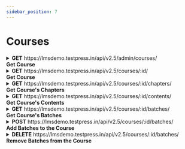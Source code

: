 ```yaml
---
sidebar_position: 7
---
```


# Courses

<details>
<summary><b> GET</b> https://lmsdemo.testpress.in/api/v2.5/admin/courses/ <br/> <b>Get Course </b></summary>

This endpoint allows you to get the list of courses.

### Parameters

#### Query

<table>
  <tr>
    <td>q</td>
    <td>string</td>
    <td>The API will do its best to find a course matching the provided search term</td>
  </tr>
</table>

#### Header 

<table>
  <tr>
    <td>authorization</td>
    <td>string</td>
    <td>Authentication token to track down who is accessing the API. E.g. JWT Token</td>
  </tr>
</table>

#### Responses

<details >
<summary> 
<b>200</b>    Courses Successfully retrieved 
  </summary>
<pre>

{
  "count": 5,
  "next": null,
  "previous": null,
  "per_page": 20,
  "results": [
    {
      "id": 278,
      "title": "Master of Business Administration",
      "slug": "master-of-business-administration",
      "description": "",
      "image": "https://static.testpress.in/institute/lmsdemo/custom_icons/0351510ee9254487a6d393f966d0f2f3.jpg",
      "is_public": true,
      "created": "2020-12-09T09:39:53.863767Z",
      "modified": "2020-12-14T12:58:36.148936Z",
      "enable_progressive_lock": false,
      "order": 8,
      "url": "https://lmsdemo.testpress.in/api/v2.5/admin/courses/278/",
      "batches_url": "https://lmsdemo.testpress.in/api/v2.5/admin/courses/278/batches/",
      "chapters_url": "https://lmsdemo.testpress.in/api/v2.5/admin/courses/278/chapters/",
      "contents_url": "https://lmsdemo.testpress.in/api/v2.5/admin/courses/278/contents/"
    },
    {
      "id": 279,
      "title": "Language training",
      "slug": "language-training",
      "description": "",
      "image": "https://static.testpress.in/institute/lmsdemo/custom_icons/e293fdefcfdc46a8892ca12a0bdbb7cc.jpg",
      "is_public": true,
      "created": "2020-12-09T09:56:31.350026Z",
      "modified": "2020-12-12T10:17:05.427842Z",
      "enable_progressive_lock": false,
      "order": 9,
      "url": "https://lmsdemo.testpress.in/api/v2.5/admin/courses/279/",
      "batches_url": "https://lmsdemo.testpress.in/api/v2.5/admin/courses/279/batches/",
      "chapters_url": "https://lmsdemo.testpress.in/api/v2.5/admin/courses/279/chapters/",
      "contents_url": "https://lmsdemo.testpress.in/api/v2.5/admin/courses/279/contents/"
    },
    {
      "id": 280,
      "title": "Entrance Coaching",
      "slug": "entrance-coaching",
      "description": "",
      "image": "https://static.testpress.in/institute/lmsdemo/custom_icons/421d84a1778a4c55a6b6ceaac1e540e7.jfif",
      "is_public": true,
      "created": "2020-12-09T09:59:48.392077Z",
      "modified": "2020-12-12T10:17:05.427842Z",
      "enable_progressive_lock": false,
      "order": 10,
      "url": "https://lmsdemo.testpress.in/api/v2.5/admin/courses/280/",
      "batches_url": "https://lmsdemo.testpress.in/api/v2.5/admin/courses/280/batches/",
      "chapters_url": "https://lmsdemo.testpress.in/api/v2.5/admin/courses/280/chapters/",
      "contents_url": "https://lmsdemo.testpress.in/api/v2.5/admin/courses/280/contents/"
    },
    {
      "id": 281,
      "title": "Skill Development Training",
      "slug": "skill-development-training",
      "description": "",
      "image": "https://static.testpress.in/institute/lmsdemo/custom_icons/a3687fd5094042ddb8ab043eecf1d2d2.jpg",
      "is_public": true,
      "created": "2020-12-09T10:00:58.923825Z",
      "modified": "2020-12-12T10:17:05.427842Z",
      "enable_progressive_lock": false,
      "order": 11,
      "url": "https://lmsdemo.testpress.in/api/v2.5/admin/courses/281/",
      "batches_url": "https://lmsdemo.testpress.in/api/v2.5/admin/courses/281/batches/",
      "chapters_url": "https://lmsdemo.testpress.in/api/v2.5/admin/courses/281/chapters/",
      "contents_url": "https://lmsdemo.testpress.in/api/v2.5/admin/courses/281/contents/"
    },
    {
      "id": 283,
      "title": "TD",
      "slug": "td",
      "description": "",
      "image": "https://static.testpress.in/institute/lmsdemo/custom_icons/26759ff073e34454945f5ea867e7afee.png",
      "is_public": false,
      "created": "2020-12-11T10:37:20.205025Z",
      "modified": "2020-12-13T17:15:37.681858Z",
      "enable_progressive_lock": false,
      "order": 7,
      "url": "https://lmsdemo.testpress.in/api/v2.5/admin/courses/283/",
      "batches_url": "https://lmsdemo.testpress.in/api/v2.5/admin/courses/283/batches/",
      "chapters_url": "https://lmsdemo.testpress.in/api/v2.5/admin/courses/283/chapters/",
      "contents_url": "https://lmsdemo.testpress.in/api/v2.5/admin/courses/283/contents/"
    }
  ]
}
</pre>
</details>

</details>

<details>

<summary> <b>GET</b> https://lmsdemo.testpress.in/api/v2.5/courses/:id/ <br />
<b>Get Course</b></summary>

This endpoint allows you to get a course

### Parameters

#### Path

<table>
  <tr>
    <td>Id</td>
    <td>string</td>
    <td>ID of the course to be retrieved</td>
  </tr>
</table>

#### Header 

<table>
  <tr>
    <td>Authorization</td>
    <td>string</td>
    <td>Authentication token to track down who is accessing the API. E.g. JWT Token</td>
  </tr>
</table>

<details >
<summary> 
<b>200</b>
  </summary>
<pre>

{
  "id": 278,
  "title": "Master of Business Administration",
  "slug": "master-of-business-administration",
  "description": "",
  "image": "https://static.testpress.in/institute/lmsdemo/custom_icons/0351510ee9254487a6d393f966d0f2f3.jpg",
  "is_public": true,
  "created": "2020-12-09T09:39:53.863767Z",
  "modified": "2020-12-14T12:58:36.148936Z",
  "enable_progressive_lock": false,
  "order": 8,
  "url": "https://lmsdemo.testpress.in/api/v2.5/admin/courses/278/",
  "batches_url": "https://lmsdemo.testpress.in/api/v2.5/admin/courses/278/batches/",
  "chapters_url": "https://lmsdemo.testpress.in/api/v2.5/admin/courses/278/chapters/",
  "contents_url": "https://lmsdemo.testpress.in/api/v2.5/admin/courses/278/contents/"
}
</pre>
</details>

<details >
<summary> 
<b>404</b>
  </summary>
<pre>

{
  "detail": "Not found"
}
</pre>
</details>

</details>

<details>
<summary><b> GET</b> https://lmsdemo.testpress.in/api/v2.5/courses/:id/chapters/ <br/> <b>Get Course's Chapters </b></summary>

This endpoint allows you to get the list of course's chapters.

### Parameters

#### Query

<table>
  <tr>
    <td>id</td>
    <td>string</td>
    <td>ID of the course whose chapters are to be retrieved</td>
  </tr>
</table>

#### Header 

<table>
  <tr>
    <td>Authorization</td>
    <td>string</td>
    <td>Authentication token to track down who is accessing the API. E.g. JWT Token</td>
  </tr>
</table>

#### Responses

<details >
<summary> 
<b>200</b>   
  </summary>
<pre>

{
  "count": 10,
  "next": null,
  "previous": null,
  "per_page": 200,
  "results": [
    {
      "id": 509,
      "order": 0,
      "name": "Finance ",
      "description": "",
      "image": "https://static.testpress.in/courses/general/1442849556_calculator.png",
      "slug": "finance-2",
      "created": "2020-12-09T11:06:35.563106Z",
      "modified": "2020-12-09T11:18:41.743806Z",
      "course_url": "https://lmsdemo.testpress.in/api/v2.5/admin/courses/278/",
      "parent_url": null,
      "required_trophy_count": 0
    },
    {
      "id": 511,
      "order": 0,
      "name": "Lesson 1",
      "description": "",
      "image": "https://static.testpress.in/courses/Numbers/1488844765_one_number_count_chart.png",
      "slug": "lesson-1-2",
      "created": "2020-12-09T11:07:12.440144Z",
      "modified": "2020-12-09T11:07:12.462447Z",
      "course_url": "https://lmsdemo.testpress.in/api/v2.5/admin/courses/278/",
      "parent_url": "https://lmsdemo.testpress.in/api/v2.5/admin/courses/509/",
      "required_trophy_count": 0
    },
    {
      "id": 533,
      "order": 0,
      "name": "Lesson 1",
      "description": "",
      "image": "https://static.testpress.in/courses/Numbers/1488844765_one_number_count_chart.png",
      "slug": "lesson-1-10",
      "created": "2020-12-09T11:40:09.295158Z",
      "modified": "2020-12-09T11:40:09.310906Z",
      "course_url": "https://lmsdemo.testpress.in/api/v2.5/admin/courses/278/",
      "parent_url": "https://lmsdemo.testpress.in/api/v2.5/admin/courses/532/",
      "required_trophy_count": 0
    },
    {
      "id": 530,
      "order": 1,
      "name": "Lesson 2",
      "description": "",
      "image": "https://static.testpress.in/courses/Numbers/1488844789_two_number_count_chart.png",
      "slug": "lesson-1-8",
      "created": "2020-12-09T11:39:24.151887Z",
      "modified": "2020-12-09T11:39:41.719987Z",
      "course_url": "https://lmsdemo.testpress.in/api/v2.5/admin/courses/278/",
      "parent_url": "https://lmsdemo.testpress.in/api/v2.5/admin/courses/509/",
      "required_trophy_count": 0
    },
    {
      "id": 532,
      "order": 1,
      "name": "Human Resource",
      "description": "",
      "image": "https://static.testpress.in/courses/general/1442850107_Management_Team.png",
      "slug": "finance-6",
      "created": "2020-12-09T11:40:09.275242Z",
      "modified": "2020-12-09T11:40:28.970609Z",
      "course_url": "https://lmsdemo.testpress.in/api/v2.5/admin/courses/278/",
      "parent_url": null,
      "required_trophy_count": 0
    },
    {
      "id": 534,
      "order": 1,
      "name": "Lesson 2",
      "description": "",
      "image": "https://static.testpress.in/courses/Numbers/1488844789_two_number_count_chart.png",
      "slug": "lesson-2-5",
      "created": "2020-12-09T11:40:09.586707Z",
      "modified": "2020-12-09T11:40:09.597308Z",
      "course_url": "https://lmsdemo.testpress.in/api/v2.5/admin/courses/278/",
      "parent_url": "https://lmsdemo.testpress.in/api/v2.5/admin/courses/532/",
      "required_trophy_count": 0
    },
    {
      "id": 531,
      "order": 2,
      "name": "Lesson 3",
      "description": "",
      "image": "https://static.testpress.in/courses/Numbers/1488844816_three_number_count_chart.png",
      "slug": "lesson-1-9",
      "created": "2020-12-09T11:39:29.044231Z",
      "modified": "2020-12-09T11:39:52.351762Z",
      "course_url": "https://lmsdemo.testpress.in/api/v2.5/admin/courses/278/",
      "parent_url": "https://lmsdemo.testpress.in/api/v2.5/admin/courses/509/",
      "required_trophy_count": 0
    },
    {
      "id": 535,
      "order": 2,
      "name": "Lesson 3",
      "description": "",
      "image": "https://static.testpress.in/courses/Numbers/1488844816_three_number_count_chart.png",
      "slug": "lesson-3-3",
      "created": "2020-12-09T11:40:09.860032Z",
      "modified": "2020-12-09T11:40:09.868160Z",
      "course_url": "https://lmsdemo.testpress.in/api/v2.5/admin/courses/278/",
      "parent_url": "https://lmsdemo.testpress.in/api/v2.5/admin/courses/532/",
      "required_trophy_count": 0
    },
    {
      "id": 514,
      "order": 3,
      "name": "Live Class",
      "description": "",
      "image": "https://static.testpress.in/institute/lmsdemo/custom_icons/b71b9758467e482dbb0ce5014a80427c.svg",
      "slug": "live-class-3",
      "created": "2020-12-09T11:18:41.717462Z",
      "modified": "2020-12-10T10:15:06.949473Z",
      "course_url": "https://lmsdemo.testpress.in/api/v2.5/admin/courses/278/",
      "parent_url": "https://lmsdemo.testpress.in/api/v2.5/admin/courses/509/",
      "required_trophy_count": 0
    },
    {
      "id": 585,
      "order": 3,
      "name": "Live Class",
      "description": "",
      "image": "https://static.testpress.in/institute/lmsdemo/custom_icons/b71b9758467e482dbb0ce5014a80427c.svg",
      "slug": "live-class-16",
      "created": "2020-12-10T10:15:41.016452Z",
      "modified": "2020-12-10T10:15:41.041095Z",
      "course_url": "https://lmsdemo.testpress.in/api/v2.5/admin/courses/278/",
      "parent_url": "https://lmsdemo.testpress.in/api/v2.5/admin/courses/532/",
      "required_trophy_count": 0
    }
  ]
}
</pre>
</details>

</details>

<details>
<summary><b> GET</b> https://lmsdemo.testpress.in/api/v2.5/courses/:id/contents/<br/> <b>Get Course's Contents </b></summary>

This endpoint allows you to get the list of course's contents.

### Parameters

#### Query

<table>
  <tr>
    <td>id</td>
    <td>string</td>
    <td>ID of the course whose contents are to be retrieved</td>
  </tr>
</table>

#### Header 

<table>
  <tr>
    <td>Authorization</td>
    <td>string</td>
    <td>Authentication token to track down who is accessing the API. E.g. JWT Token</td>
  </tr>
</table>

#### Responses

<details >
<summary> 
<b>200</b>   
  </summary>
<pre>

{
  "count": 33,
  "next": null,
  "previous": null,
  "per_page": 200,
  "results": [
    {
      "id": 1138,
      "url": "https://lmsdemo.testpress.in/api/v2.5/admin/chapter_contents/1138/",
      "title": "Basics",
      "content_type": "Video",
      "order": 0,
      "description": "",
      "created": "2020-12-09T11:39:24.180287Z",
      "modified": "2020-12-09T11:39:24.187979Z",
      "start": "2020-12-09T11:08:20Z",
      "end": null,
      "course_url": "https://lmsdemo.testpress.in/api/v2.5/admin/courses/278/",
      "cover_image": "https://static.testpress.in/institute/lmsdemo/chapter_contents/9bf1b833dbe94d319e28b98e0dba82cf.png",
      "cover_image_medium": "https://static.testpress.in/institute/lmsdemo/chapter_contents/1085/f8f26fdfd33e438f935659bd3232a0cf.png",
      "cover_image_small": "https://static.testpress.in/institute/lmsdemo/chapter_contents/1085/54f6f153f69b47288398b271652ffa09.png"
    },
    {
      "id": 1153,
      "url": "https://lmsdemo.testpress.in/api/v2.5/admin/chapter_contents/1153/",
      "title": "Basics",
      "content_type": "Video",
      "order": 0,
      "description": "",
      "created": "2020-12-09T11:40:09.606829Z",
      "modified": "2020-12-09T11:40:09.616484Z",
      "start": "2020-12-09T11:08:20Z",
      "end": null,
      "course_url": "https://lmsdemo.testpress.in/api/v2.5/admin/courses/278/",
      "cover_image": "https://static.testpress.in/institute/lmsdemo/chapter_contents/9bf1b833dbe94d319e28b98e0dba82cf.png",
      "cover_image_medium": "https://static.testpress.in/institute/lmsdemo/chapter_contents/1085/f8f26fdfd33e438f935659bd3232a0cf.png",
      "cover_image_small": "https://static.testpress.in/institute/lmsdemo/chapter_contents/1085/54f6f153f69b47288398b271652ffa09.png"
    },
    {
      "id": 1344,
      "url": "https://lmsdemo.testpress.in/api/v2.5/admin/chapter_contents/1344/",
      "title": "Finance- Live sessions",
      "content_type": "VideoConference",
      "order": 0,
      "description": "",
      "created": "2020-12-10T10:15:41.049637Z",
      "modified": "2020-12-10T10:15:41.055610Z",
      "start": "2020-12-10T10:14:41.067153Z",
      "end": null,
      "course_url": "https://lmsdemo.testpress.in/api/v2.5/admin/courses/278/",
      "cover_image": "https://static.testpress.in/institute/lmsdemo/chapter_contents/1087/0e26d71129a1422dba09ab769f32f388.png",
      "cover_image_medium": "https://static.testpress.in/institute/lmsdemo/chapter_contents/1087/f9cd051fb3f7475d8c0a911f8f0ef08d.png",
      "cover_image_small": "https://static.testpress.in/institute/lmsdemo/chapter_contents/1087/9c228486a7584b3da17fc5f46c4a83b5.png"
    },
    {
      "id": 1158,
      "url": "https://lmsdemo.testpress.in/api/v2.5/admin/chapter_contents/1158/",
      "title": "Basics",
      "content_type": "Video",
      "order": 0,
      "description": "",
      "created": "2020-12-09T11:40:09.878026Z",
      "modified": "2020-12-09T11:40:09.887933Z",
      "start": "2020-12-09T11:08:20Z",
      "end": null,
      "course_url": "https://lmsdemo.testpress.in/api/v2.5/admin/courses/278/",
      "cover_image": "https://static.testpress.in/institute/lmsdemo/chapter_contents/9bf1b833dbe94d319e28b98e0dba82cf.png",
      "cover_image_medium": "https://static.testpress.in/institute/lmsdemo/chapter_contents/1085/f8f26fdfd33e438f935659bd3232a0cf.png",
      "cover_image_small": "https://static.testpress.in/institute/lmsdemo/chapter_contents/1085/54f6f153f69b47288398b271652ffa09.png"
    },
    {
      "id": 1085,
      "url": "https://lmsdemo.testpress.in/api/v2.5/admin/chapter_contents/1085/",
      "title": "Basics",
      "content_type": "Video",
      "order": 0,
      "description": "",
      "created": "2020-12-09T11:15:20.410548Z",
      "modified": "2020-12-09T11:23:51.941926Z",
      "start": "2020-12-09T11:08:20Z",
      "end": null,
      "course_url": "https://lmsdemo.testpress.in/api/v2.5/admin/courses/278/",
      "cover_image": "https://static.testpress.in/institute/lmsdemo/chapter_contents/1085/224da1a7811e453caee9716cce72932f.jpg",
      "cover_image_medium": "https://static.testpress.in/institute/lmsdemo/chapter_contents/1085/12e86e36818949d8a05703f03f91d99e.jpeg",
      "cover_image_small": "https://static.testpress.in/institute/lmsdemo/chapter_contents/1085/238a8a0420ed4527b75cb28bdfcaa08a.jpeg"
    },
    {
      "id": 1143,
      "url": "https://lmsdemo.testpress.in/api/v2.5/admin/chapter_contents/1143/",
      "title": "Basics",
      "content_type": "Video",
      "order": 0,
      "description": "",
      "created": "2020-12-09T11:39:29.074739Z",
      "modified": "2020-12-09T11:39:29.084157Z",
      "start": "2020-12-09T11:08:20Z",
      "end": null,
      "course_url": "https://lmsdemo.testpress.in/api/v2.5/admin/courses/278/",
      "cover_image": "https://static.testpress.in/institute/lmsdemo/chapter_contents/9bf1b833dbe94d319e28b98e0dba82cf.png",
      "cover_image_medium": "https://static.testpress.in/institute/lmsdemo/chapter_contents/1085/f8f26fdfd33e438f935659bd3232a0cf.png",
      "cover_image_small": "https://static.testpress.in/institute/lmsdemo/chapter_contents/1085/54f6f153f69b47288398b271652ffa09.png"
    },
    {
      "id": 1148,
      "url": "https://lmsdemo.testpress.in/api/v2.5/admin/chapter_contents/1148/",
      "title": "Basics",
      "content_type": "Video",
      "order": 0,
      "description": "",
      "created": "2020-12-09T11:40:09.323244Z",
      "modified": "2020-12-09T11:40:09.332753Z",
      "start": "2020-12-09T11:08:20Z",
      "end": null,
      "course_url": "https://lmsdemo.testpress.in/api/v2.5/admin/courses/278/",
      "cover_image": "https://static.testpress.in/institute/lmsdemo/chapter_contents/9bf1b833dbe94d319e28b98e0dba82cf.png",
      "cover_image_medium": "https://static.testpress.in/institute/lmsdemo/chapter_contents/1085/f8f26fdfd33e438f935659bd3232a0cf.png",
      "cover_image_small": "https://static.testpress.in/institute/lmsdemo/chapter_contents/1085/54f6f153f69b47288398b271652ffa09.png"
    },
    {
      "id": 1087,
      "url": "https://lmsdemo.testpress.in/api/v2.5/admin/chapter_contents/1087/",
      "title": "Finance- Live sessions",
      "content_type": "VideoConference",
      "order": 0,
      "description": "",
      "created": "2020-12-09T11:19:17.975217Z",
      "modified": "2020-12-10T12:12:09.370310Z",
      "start": "2020-12-10T12:12:08.323185Z",
      "end": null,
      "course_url": "https://lmsdemo.testpress.in/api/v2.5/admin/courses/278/",
      "cover_image": "https://static.testpress.in/institute/lmsdemo/chapter_contents/1087/0e26d71129a1422dba09ab769f32f388.png",
      "cover_image_medium": "https://static.testpress.in/institute/lmsdemo/chapter_contents/1087/ff2ae0544ab6471fa07c36c5e541bfd2.png",
      "cover_image_small": "https://static.testpress.in/institute/lmsdemo/chapter_contents/1087/447bae0613fd4fb6801a8c4dba9ba9d5.png"
    },
    {
      "id": 1159,
      "url": "https://lmsdemo.testpress.in/api/v2.5/admin/chapter_contents/1159/",
      "title": "1. Introduction, Financial Terms and Concepts",
      "content_type": "Video",
      "order": 1,
      "description": "MIT 18.S096 Topics in Mathematics with Applications in Finance, Fall 2013\nView the complete course: http://ocw.mit.edu/18-S096F13\nInstructor: Peter Kempthorne, Choongbum Lee, Vasily Strela, Jake Xia\n\nIn the first lecture of this course, the instructors introduce key terms and concepts related to financial products, markets, and quantitative analysis.\n\nLicense: Creative Commons BY-NC-SA\nMore information at http://ocw.mit.edu/terms\nMore courses at http://ocw.mit.edu",
      "created": "2020-12-09T11:40:09.899790Z",
      "modified": "2020-12-09T11:40:09.907219Z",
      "start": "2020-12-09T11:17:41Z",
      "end": null,
      "course_url": "https://lmsdemo.testpress.in/api/v2.5/admin/courses/278/",
      "cover_image": "https://static.testpress.in/institute/lmsdemo/chapter_contents/9a35980f6246454c8084d9c9a5346e93.png",
      "cover_image_medium": "https://static.testpress.in/institute/lmsdemo/chapter_contents/e66e34e6be744256b9db27480fbbf0c8.png",
      "cover_image_small": "https://static.testpress.in/institute/lmsdemo/chapter_contents/826e08b4528a45e58c43e4d660cceb45.png"
    },
    {
      "id": 1144,
      "url": "https://lmsdemo.testpress.in/api/v2.5/admin/chapter_contents/1144/",
      "title": "1. Introduction, Financial Terms and Concepts",
      "content_type": "Video",
      "order": 1,
      "description": "MIT 18.S096 Topics in Mathematics with Applications in Finance, Fall 2013\nView the complete course: http://ocw.mit.edu/18-S096F13\nInstructor: Peter Kempthorne, Choongbum Lee, Vasily Strela, Jake Xia\n\nIn the first lecture of this course, the instructors introduce key terms and concepts related to financial products, markets, and quantitative analysis.\n\nLicense: Creative Commons BY-NC-SA\nMore information at http://ocw.mit.edu/terms\nMore courses at http://ocw.mit.edu",
      "created": "2020-12-09T11:39:29.098851Z",
      "modified": "2020-12-09T11:39:29.106562Z",
      "start": "2020-12-09T11:17:41Z",
      "end": null,
      "course_url": "https://lmsdemo.testpress.in/api/v2.5/admin/courses/278/",
      "cover_image": "https://static.testpress.in/institute/lmsdemo/chapter_contents/9a35980f6246454c8084d9c9a5346e93.png",
      "cover_image_medium": "https://static.testpress.in/institute/lmsdemo/chapter_contents/e66e34e6be744256b9db27480fbbf0c8.png",
      "cover_image_small": "https://static.testpress.in/institute/lmsdemo/chapter_contents/826e08b4528a45e58c43e4d660cceb45.png"
    },
    {
      "id": 1139,
      "url": "https://lmsdemo.testpress.in/api/v2.5/admin/chapter_contents/1139/",
      "title": "1. Introduction, Financial Terms and Concepts",
      "content_type": "Video",
      "order": 1,
      "description": "MIT 18.S096 Topics in Mathematics with Applications in Finance, Fall 2013\nView the complete course: http://ocw.mit.edu/18-S096F13\nInstructor: Peter Kempthorne, Choongbum Lee, Vasily Strela, Jake Xia\n\nIn the first lecture of this course, the instructors introduce key terms and concepts related to financial products, markets, and quantitative analysis.\n\nLicense: Creative Commons BY-NC-SA\nMore information at http://ocw.mit.edu/terms\nMore courses at http://ocw.mit.edu",
      "created": "2020-12-09T11:39:24.198765Z",
      "modified": "2020-12-09T11:39:24.205060Z",
      "start": "2020-12-09T11:17:41Z",
      "end": null,
      "course_url": "https://lmsdemo.testpress.in/api/v2.5/admin/courses/278/",
      "cover_image": "https://static.testpress.in/institute/lmsdemo/chapter_contents/9a35980f6246454c8084d9c9a5346e93.png",
      "cover_image_medium": "https://static.testpress.in/institute/lmsdemo/chapter_contents/e66e34e6be744256b9db27480fbbf0c8.png",
      "cover_image_small": "https://static.testpress.in/institute/lmsdemo/chapter_contents/826e08b4528a45e58c43e4d660cceb45.png"
    },
    {
      "id": 1345,
      "url": "https://lmsdemo.testpress.in/api/v2.5/admin/chapter_contents/1345/",
      "title": "Live Class",
      "content_type": "VideoConference",
      "order": 1,
      "description": "",
      "created": "2020-12-10T10:18:00.345813Z",
      "modified": "2020-12-10T10:18:02.710258Z",
      "start": "2020-12-10T10:18:00.346168Z",
      "end": null,
      "course_url": "https://lmsdemo.testpress.in/api/v2.5/admin/courses/278/",
      "cover_image": "https://static.testpress.in/institute/lmsdemo/chapter_contents/aca6a4f028e24d17813331ccde9c9ab9.png",
      "cover_image_medium": "https://static.testpress.in/institute/lmsdemo/chapter_contents/a2279f0a7e7a41b2a166a6ab481a81a3.png",
      "cover_image_small": "https://static.testpress.in/institute/lmsdemo/chapter_contents/40571e0787a74d2cb20cc1add5bd7573.png"
    },
    {
      "id": 1086,
      "url": "https://lmsdemo.testpress.in/api/v2.5/admin/chapter_contents/1086/",
      "title": "1. Introduction, Financial Terms and Concepts",
      "content_type": "Video",
      "order": 1,
      "description": "MIT 18.S096 Topics in Mathematics with Applications in Finance, Fall 2013\r\nView the complete course: http://ocw.mit.edu/18-S096F13\r\nInstructor: Peter Kempthorne, Choongbum Lee, Vasily Strela, Jake Xia\r\n\r\nIn the first lecture of this course, the instructors introduce key terms and concepts related to financial products, markets, and quantitative analysis.\r\n\r\nLicense: Creative Commons BY-NC-SA\r\nMore information at http://ocw.mit.edu/terms\r\nMore courses at http://ocw.mit.edu",
      "created": "2020-12-09T11:18:08.881802Z",
      "modified": "2020-12-09T11:23:51.896026Z",
      "start": "2020-12-09T11:17:41Z",
      "end": null,
      "course_url": "https://lmsdemo.testpress.in/api/v2.5/admin/courses/278/",
      "cover_image": null,
      "cover_image_medium": null,
      "cover_image_small": null
    },
    {
      "id": 1154,
      "url": "https://lmsdemo.testpress.in/api/v2.5/admin/chapter_contents/1154/",
      "title": "1. Introduction, Financial Terms and Concepts",
      "content_type": "Video",
      "order": 1,
      "description": "MIT 18.S096 Topics in Mathematics with Applications in Finance, Fall 2013\nView the complete course: http://ocw.mit.edu/18-S096F13\nInstructor: Peter Kempthorne, Choongbum Lee, Vasily Strela, Jake Xia\n\nIn the first lecture of this course, the instructors introduce key terms and concepts related to financial products, markets, and quantitative analysis.\n\nLicense: Creative Commons BY-NC-SA\nMore information at http://ocw.mit.edu/terms\nMore courses at http://ocw.mit.edu",
      "created": "2020-12-09T11:40:09.628177Z",
      "modified": "2020-12-09T11:40:09.635726Z",
      "start": "2020-12-09T11:17:41Z",
      "end": null,
      "course_url": "https://lmsdemo.testpress.in/api/v2.5/admin/courses/278/",
      "cover_image": "https://static.testpress.in/institute/lmsdemo/chapter_contents/9a35980f6246454c8084d9c9a5346e93.png",
      "cover_image_medium": "https://static.testpress.in/institute/lmsdemo/chapter_contents/e66e34e6be744256b9db27480fbbf0c8.png",
      "cover_image_small": "https://static.testpress.in/institute/lmsdemo/chapter_contents/826e08b4528a45e58c43e4d660cceb45.png"
    },
    {
      "id": 1149,
      "url": "https://lmsdemo.testpress.in/api/v2.5/admin/chapter_contents/1149/",
      "title": "1. Introduction, Financial Terms and Concepts",
      "content_type": "Video",
      "order": 1,
      "description": "MIT 18.S096 Topics in Mathematics with Applications in Finance, Fall 2013\nView the complete course: http://ocw.mit.edu/18-S096F13\nInstructor: Peter Kempthorne, Choongbum Lee, Vasily Strela, Jake Xia\n\nIn the first lecture of this course, the instructors introduce key terms and concepts related to financial products, markets, and quantitative analysis.\n\nLicense: Creative Commons BY-NC-SA\nMore information at http://ocw.mit.edu/terms\nMore courses at http://ocw.mit.edu",
      "created": "2020-12-09T11:40:09.344451Z",
      "modified": "2020-12-09T11:40:09.352161Z",
      "start": "2020-12-09T11:17:41Z",
      "end": null,
      "course_url": "https://lmsdemo.testpress.in/api/v2.5/admin/courses/278/",
      "cover_image": "https://static.testpress.in/institute/lmsdemo/chapter_contents/9a35980f6246454c8084d9c9a5346e93.png",
      "cover_image_medium": "https://static.testpress.in/institute/lmsdemo/chapter_contents/e66e34e6be744256b9db27480fbbf0c8.png",
      "cover_image_small": "https://static.testpress.in/institute/lmsdemo/chapter_contents/826e08b4528a45e58c43e4d660cceb45.png"
    },
    {
      "id": 1160,
      "url": "https://lmsdemo.testpress.in/api/v2.5/admin/chapter_contents/1160/",
      "title": "Basics",
      "content_type": "Attachment",
      "order": 2,
      "description": "",
      "created": "2020-12-09T11:40:09.918302Z",
      "modified": "2020-12-09T16:53:31.545730Z",
      "start": "2020-12-09T11:08:30Z",
      "end": null,
      "course_url": "https://lmsdemo.testpress.in/api/v2.5/admin/courses/278/",
      "cover_image": "https://static.testpress.in/institute/lmsdemo/chapter_contents/8f370c9219e3466f992425282821e648.png",
      "cover_image_medium": "https://static.testpress.in/institute/lmsdemo/chapter_contents/1084/a5f4729bac674655a58d8509ee713634.png",
      "cover_image_small": "https://static.testpress.in/institute/lmsdemo/chapter_contents/1084/88d50229def34cf5a0cfd0b37cfa0f35.png"
    },
    {
      "id": 1084,
      "url": "https://lmsdemo.testpress.in/api/v2.5/admin/chapter_contents/1084/",
      "title": "Basics",
      "content_type": "Attachment",
      "order": 2,
      "description": "",
      "created": "2020-12-09T11:12:14.510301Z",
      "modified": "2020-12-14T12:58:36.150984Z",
      "start": "2020-12-09T11:08:30Z",
      "end": null,
      "course_url": "https://lmsdemo.testpress.in/api/v2.5/admin/courses/278/",
      "cover_image": "https://static.testpress.in/institute/lmsdemo/chapter_contents/1084/db342c18f8ca41be8640d23faa9e6b3a.jpg",
      "cover_image_medium": "https://static.testpress.in/institute/lmsdemo/chapter_contents/1084/b340125e6aab46109d74247709413138.jpeg",
      "cover_image_small": "https://static.testpress.in/institute/lmsdemo/chapter_contents/1084/d920642378a844cca86820e5808bcf84.jpeg"
    },
    {
      "id": 1155,
      "url": "https://lmsdemo.testpress.in/api/v2.5/admin/chapter_contents/1155/",
      "title": "Basics",
      "content_type": "Attachment",
      "order": 2,
      "description": "",
      "created": "2020-12-09T11:40:09.646190Z",
      "modified": "2020-12-09T16:53:30.859240Z",
      "start": "2020-12-09T11:08:30Z",
      "end": null,
      "course_url": "https://lmsdemo.testpress.in/api/v2.5/admin/courses/278/",
      "cover_image": "https://static.testpress.in/institute/lmsdemo/chapter_contents/8f370c9219e3466f992425282821e648.png",
      "cover_image_medium": "https://static.testpress.in/institute/lmsdemo/chapter_contents/1084/a5f4729bac674655a58d8509ee713634.png",
      "cover_image_small": "https://static.testpress.in/institute/lmsdemo/chapter_contents/1084/88d50229def34cf5a0cfd0b37cfa0f35.png"
    },
    {
      "id": 1145,
      "url": "https://lmsdemo.testpress.in/api/v2.5/admin/chapter_contents/1145/",
      "title": "Basics",
      "content_type": "Attachment",
      "order": 2,
      "description": "",
      "created": "2020-12-09T11:39:29.118781Z",
      "modified": "2020-12-09T16:53:29.488260Z",
      "start": "2020-12-09T11:08:30Z",
      "end": null,
      "course_url": "https://lmsdemo.testpress.in/api/v2.5/admin/courses/278/",
      "cover_image": "https://static.testpress.in/institute/lmsdemo/chapter_contents/8f370c9219e3466f992425282821e648.png",
      "cover_image_medium": "https://static.testpress.in/institute/lmsdemo/chapter_contents/1084/a5f4729bac674655a58d8509ee713634.png",
      "cover_image_small": "https://static.testpress.in/institute/lmsdemo/chapter_contents/1084/88d50229def34cf5a0cfd0b37cfa0f35.png"
    },
    {
      "id": 1150,
      "url": "https://lmsdemo.testpress.in/api/v2.5/admin/chapter_contents/1150/",
      "title": "Basics",
      "content_type": "Attachment",
      "order": 2,
      "description": "",
      "created": "2020-12-09T11:40:09.362575Z",
      "modified": "2020-12-09T16:53:30.173900Z",
      "start": "2020-12-09T11:08:30Z",
      "end": null,
      "course_url": "https://lmsdemo.testpress.in/api/v2.5/admin/courses/278/",
      "cover_image": "https://static.testpress.in/institute/lmsdemo/chapter_contents/8f370c9219e3466f992425282821e648.png",
      "cover_image_medium": "https://static.testpress.in/institute/lmsdemo/chapter_contents/1084/a5f4729bac674655a58d8509ee713634.png",
      "cover_image_small": "https://static.testpress.in/institute/lmsdemo/chapter_contents/1084/88d50229def34cf5a0cfd0b37cfa0f35.png"
    },
    {
      "id": 1140,
      "url": "https://lmsdemo.testpress.in/api/v2.5/admin/chapter_contents/1140/",
      "title": "Basics",
      "content_type": "Attachment",
      "order": 2,
      "description": "",
      "created": "2020-12-09T11:39:24.214101Z",
      "modified": "2020-12-09T16:53:28.800042Z",
      "start": "2020-12-09T11:08:30Z",
      "end": null,
      "course_url": "https://lmsdemo.testpress.in/api/v2.5/admin/courses/278/",
      "cover_image": "https://static.testpress.in/institute/lmsdemo/chapter_contents/8f370c9219e3466f992425282821e648.png",
      "cover_image_medium": "https://static.testpress.in/institute/lmsdemo/chapter_contents/1084/a5f4729bac674655a58d8509ee713634.png",
      "cover_image_small": "https://static.testpress.in/institute/lmsdemo/chapter_contents/1084/88d50229def34cf5a0cfd0b37cfa0f35.png"
    },
    {
      "id": 1088,
      "url": "https://lmsdemo.testpress.in/api/v2.5/admin/chapter_contents/1088/",
      "title": "Basics",
      "content_type": "Notes",
      "order": 3,
      "description": "",
      "created": "2020-12-09T11:20:16.929303Z",
      "modified": "2020-12-14T11:26:03.625962Z",
      "start": "2020-12-09T11:18:22Z",
      "end": null,
      "course_url": "https://lmsdemo.testpress.in/api/v2.5/admin/courses/278/",
      "cover_image": null,
      "cover_image_medium": null,
      "cover_image_small": null
    },
    {
      "id": 1161,
      "url": "https://lmsdemo.testpress.in/api/v2.5/admin/chapter_contents/1161/",
      "title": "Basics",
      "content_type": "Notes",
      "order": 3,
      "description": "",
      "created": "2020-12-09T11:40:09.941093Z",
      "modified": "2020-12-09T11:40:09.964933Z",
      "start": "2020-12-09T11:18:22Z",
      "end": null,
      "course_url": "https://lmsdemo.testpress.in/api/v2.5/admin/courses/278/",
      "cover_image": "https://static.testpress.in/institute/lmsdemo/chapter_contents/1088/86019621329b401c801792cb3c0bb49b.png",
      "cover_image_medium": "https://static.testpress.in/institute/lmsdemo/chapter_contents/1088/b013d9c8443441a7b8db2f472c7d6d70.png",
      "cover_image_small": "https://static.testpress.in/institute/lmsdemo/chapter_contents/1088/1e27b40350f7494fa93c3226decd9500.png"
    },
    {
      "id": 1156,
      "url": "https://lmsdemo.testpress.in/api/v2.5/admin/chapter_contents/1156/",
      "title": "Basics",
      "content_type": "Notes",
      "order": 3,
      "description": "",
      "created": "2020-12-09T11:40:09.668272Z",
      "modified": "2020-12-09T11:40:09.693809Z",
      "start": "2020-12-09T11:18:22Z",
      "end": null,
      "course_url": "https://lmsdemo.testpress.in/api/v2.5/admin/courses/278/",
      "cover_image": "https://static.testpress.in/institute/lmsdemo/chapter_contents/1088/86019621329b401c801792cb3c0bb49b.png",
      "cover_image_medium": "https://static.testpress.in/institute/lmsdemo/chapter_contents/1088/b013d9c8443441a7b8db2f472c7d6d70.png",
      "cover_image_small": "https://static.testpress.in/institute/lmsdemo/chapter_contents/1088/1e27b40350f7494fa93c3226decd9500.png"
    },
    {
      "id": 1151,
      "url": "https://lmsdemo.testpress.in/api/v2.5/admin/chapter_contents/1151/",
      "title": "Basics",
      "content_type": "Notes",
      "order": 3,
      "description": "",
      "created": "2020-12-09T11:40:09.384883Z",
      "modified": "2020-12-09T11:40:09.411236Z",
      "start": "2020-12-09T11:18:22Z",
      "end": null,
      "course_url": "https://lmsdemo.testpress.in/api/v2.5/admin/courses/278/",
      "cover_image": "https://static.testpress.in/institute/lmsdemo/chapter_contents/1088/86019621329b401c801792cb3c0bb49b.png",
      "cover_image_medium": "https://static.testpress.in/institute/lmsdemo/chapter_contents/1088/b013d9c8443441a7b8db2f472c7d6d70.png",
      "cover_image_small": "https://static.testpress.in/institute/lmsdemo/chapter_contents/1088/1e27b40350f7494fa93c3226decd9500.png"
    },
    {
      "id": 1146,
      "url": "https://lmsdemo.testpress.in/api/v2.5/admin/chapter_contents/1146/",
      "title": "Basics",
      "content_type": "Notes",
      "order": 3,
      "description": "",
      "created": "2020-12-09T11:39:29.141610Z",
      "modified": "2020-12-09T11:39:29.171744Z",
      "start": "2020-12-09T11:18:22Z",
      "end": null,
      "course_url": "https://lmsdemo.testpress.in/api/v2.5/admin/courses/278/",
      "cover_image": "https://static.testpress.in/institute/lmsdemo/chapter_contents/1088/86019621329b401c801792cb3c0bb49b.png",
      "cover_image_medium": "https://static.testpress.in/institute/lmsdemo/chapter_contents/1088/b013d9c8443441a7b8db2f472c7d6d70.png",
      "cover_image_small": "https://static.testpress.in/institute/lmsdemo/chapter_contents/1088/1e27b40350f7494fa93c3226decd9500.png"
    },
    {
      "id": 1141,
      "url": "https://lmsdemo.testpress.in/api/v2.5/admin/chapter_contents/1141/",
      "title": "Basics",
      "content_type": "Notes",
      "order": 3,
      "description": "",
      "created": "2020-12-09T11:39:24.234346Z",
      "modified": "2020-12-09T11:39:24.264034Z",
      "start": "2020-12-09T11:18:22Z",
      "end": null,
      "course_url": "https://lmsdemo.testpress.in/api/v2.5/admin/courses/278/",
      "cover_image": "https://static.testpress.in/institute/lmsdemo/chapter_contents/1088/86019621329b401c801792cb3c0bb49b.png",
      "cover_image_medium": "https://static.testpress.in/institute/lmsdemo/chapter_contents/1088/b013d9c8443441a7b8db2f472c7d6d70.png",
      "cover_image_small": "https://static.testpress.in/institute/lmsdemo/chapter_contents/1088/1e27b40350f7494fa93c3226decd9500.png"
    },
    {
      "id": 1142,
      "url": "https://lmsdemo.testpress.in/api/v2.5/admin/chapter_contents/1142/",
      "title": "Exam",
      "content_type": "Exam",
      "order": 4,
      "description": "",
      "created": "2020-12-09T11:39:24.275647Z",
      "modified": "2020-12-09T11:39:24.426124Z",
      "start": "2020-12-09T11:24:02Z",
      "end": null,
      "course_url": "https://lmsdemo.testpress.in/api/v2.5/admin/courses/278/",
      "cover_image": "https://static.testpress.in/institute/lmsdemo/chapter_contents/1089/c74b63a13ef04cf891d6c5384e3de0b1.png",
      "cover_image_medium": "https://static.testpress.in/institute/lmsdemo/chapter_contents/1089/1bc05f47ef334f7f9105d413921c74f6.png",
      "cover_image_small": "https://static.testpress.in/institute/lmsdemo/chapter_contents/1089/d74ad5f377974f12ba3f97961ac9a743.png"
    },
    {
      "id": 1089,
      "url": "https://lmsdemo.testpress.in/api/v2.5/admin/chapter_contents/1089/",
      "title": "Exam",
      "content_type": "Exam",
      "order": 4,
      "description": "",
      "created": "2020-12-09T11:29:30.803815Z",
      "modified": "2020-12-09T11:32:50.202983Z",
      "start": "2020-12-09T11:24:02Z",
      "end": null,
      "course_url": "https://lmsdemo.testpress.in/api/v2.5/admin/courses/278/",
      "cover_image": "https://static.testpress.in/institute/lmsdemo/chapter_contents/1089/c74b63a13ef04cf891d6c5384e3de0b1.png",
      "cover_image_medium": "https://static.testpress.in/institute/lmsdemo/chapter_contents/1089/1bc05f47ef334f7f9105d413921c74f6.png",
      "cover_image_small": "https://static.testpress.in/institute/lmsdemo/chapter_contents/1089/d74ad5f377974f12ba3f97961ac9a743.png"
    },
    {
      "id": 1147,
      "url": "https://lmsdemo.testpress.in/api/v2.5/admin/chapter_contents/1147/",
      "title": "Exam",
      "content_type": "Exam",
      "order": 4,
      "description": "",
      "created": "2020-12-09T11:39:29.183148Z",
      "modified": "2020-12-09T11:39:29.336867Z",
      "start": "2020-12-09T11:24:02Z",
      "end": null,
      "course_url": "https://lmsdemo.testpress.in/api/v2.5/admin/courses/278/",
      "cover_image": "https://static.testpress.in/institute/lmsdemo/chapter_contents/1089/c74b63a13ef04cf891d6c5384e3de0b1.png",
      "cover_image_medium": "https://static.testpress.in/institute/lmsdemo/chapter_contents/1089/1bc05f47ef334f7f9105d413921c74f6.png",
      "cover_image_small": "https://static.testpress.in/institute/lmsdemo/chapter_contents/1089/d74ad5f377974f12ba3f97961ac9a743.png"
    },
    {
      "id": 1152,
      "url": "https://lmsdemo.testpress.in/api/v2.5/admin/chapter_contents/1152/",
      "title": "Exam",
      "content_type": "Exam",
      "order": 4,
      "description": "",
      "created": "2020-12-09T11:40:09.421350Z",
      "modified": "2020-12-09T11:40:09.576032Z",
      "start": "2020-12-09T11:24:02Z",
      "end": null,
      "course_url": "https://lmsdemo.testpress.in/api/v2.5/admin/courses/278/",
      "cover_image": "https://static.testpress.in/institute/lmsdemo/chapter_contents/1089/c74b63a13ef04cf891d6c5384e3de0b1.png",
      "cover_image_medium": "https://static.testpress.in/institute/lmsdemo/chapter_contents/1089/1bc05f47ef334f7f9105d413921c74f6.png",
      "cover_image_small": "https://static.testpress.in/institute/lmsdemo/chapter_contents/1089/d74ad5f377974f12ba3f97961ac9a743.png"
    },
    {
      "id": 1157,
      "url": "https://lmsdemo.testpress.in/api/v2.5/admin/chapter_contents/1157/",
      "title": "Exam",
      "content_type": "Exam",
      "order": 4,
      "description": "",
      "created": "2020-12-09T11:40:09.703764Z",
      "modified": "2020-12-09T11:40:09.849357Z",
      "start": "2020-12-09T11:24:02Z",
      "end": null,
      "course_url": "https://lmsdemo.testpress.in/api/v2.5/admin/courses/278/",
      "cover_image": "https://static.testpress.in/institute/lmsdemo/chapter_contents/1089/c74b63a13ef04cf891d6c5384e3de0b1.png",
      "cover_image_medium": "https://static.testpress.in/institute/lmsdemo/chapter_contents/1089/1bc05f47ef334f7f9105d413921c74f6.png",
      "cover_image_small": "https://static.testpress.in/institute/lmsdemo/chapter_contents/1089/d74ad5f377974f12ba3f97961ac9a743.png"
    },
    {
      "id": 1162,
      "url": "https://lmsdemo.testpress.in/api/v2.5/admin/chapter_contents/1162/",
      "title": "Exam",
      "content_type": "Exam",
      "order": 4,
      "description": "",
      "created": "2020-12-09T11:40:09.974491Z",
      "modified": "2020-12-09T11:40:10.125625Z",
      "start": "2020-12-09T11:24:02Z",
      "end": null,
      "course_url": "https://lmsdemo.testpress.in/api/v2.5/admin/courses/278/",
      "cover_image": "https://static.testpress.in/institute/lmsdemo/chapter_contents/1089/c74b63a13ef04cf891d6c5384e3de0b1.png",
      "cover_image_medium": "https://static.testpress.in/institute/lmsdemo/chapter_contents/1089/1bc05f47ef334f7f9105d413921c74f6.png",
      "cover_image_small": "https://static.testpress.in/institute/lmsdemo/chapter_contents/1089/d74ad5f377974f12ba3f97961ac9a743.png"
    }
  ]
}
</pre>
</details>

</details>

<details>
<summary><b> GET</b> https://lmsdemo.testpress.in/api/v2.5/courses/:id/batches/<br/> <b>Get Course's Batches </b></summary>

### Parameters

#### Query

<table>
  <tr>
    <td>id</td>
    <td>string</td>
    <td>ID of the course whose batches are to be retrieved</td>
  </tr>
</table>

#### Header 

<table>
  <tr>
    <td>Authorization</td>
    <td>string</td>
    <td>Authentication token to track down who is accessing the API. E.g. JWT Token</td>
  </tr>
</table>

#### Responses

<details >
<summary> 
<b>200</b>   
  </summary>
<pre>

{
  "count": 2,
  "next": null,
  "previous": null,
  "per_page": 20,
  "results": [
    {
      "id": 271,
      "name": "18aeaab2bd0449829823e43d6b7c1404",
      "created": "2020-12-12T10:13:52.868314Z",
      "modified": "2020-12-12T10:13:52.870923Z",
      "is_local": false
    },
    {
      "id": 270,
      "name": "59ec99e8e3c140ebbea0da5dd9dc9762",
      "created": "2020-12-12T05:40:33.246738Z",
      "modified": "2020-12-12T05:40:33.249473Z",
      "is_local": false
    }
  ]
}
</pre>
</details>

</details>

<details>
<summary><b> POST</b> https://lmsdemo.testpress.in/api/v2.5/courses/:id/batches/<br/> <b>Add Batches to the  Course </b></summary>

### Parameters

#### Query

<table>
  <tr>
    <td>id</td>
    <td>string</td>
    <td>ID of the course which batches are to be added</td>
  </tr>
</table>

#### Header 

<table>
  <tr>
    <td>Authorization</td>
    <td>string</td>
    <td>Authentication token to track down who is accessing the API. E.g. JWT Token</td>
  </tr>
</table>

#### Body 

<table>
  <tr>
    <td>batches</td>
    <td>array</td>
    <td>An array of batch IDs e.g. [1, 2, 3]</td>
  </tr>
</table>

#### Responses

<details >
<summary> 
<b>201</b>   
  </summary>
<pre>

[
    {
        "id": 271,
        "name": "18aeaab2bd0449829823e43d6b7c1404",
        "created": "2020-12-12T10:13:52.868314Z",
        "modified": "2020-12-12T10:13:52.870923Z",
        "is_local": false
    },
    {
        "id": 270,
        "name": "59ec99e8e3c140ebbea0da5dd9dc9762",
        "created": "2020-12-12T05:40:33.246738Z",
        "modified": "2020-12-12T05:40:33.249473Z",
        "is_local": false
    },
    {
        "id": 266,
        "name": "testing",
        "created": "2020-12-08T09:52:52.409952Z",
        "modified": "2020-12-08T09:52:52.415339Z",
        "is_local": false
    }
]
</pre>
</details>

</details>

<details>
<summary><b> DELETE</b> https://lmsdemo.testpress.in/api/v2.5/courses/:id/batches/<br/> <b>Remove Batches from the  Course </b></summary>

### Parameters

#### Query

<table>
  <tr>
    <td>id</td>
    <td>string</td>
    <td>ID of the course which batches are to be removed</td>
  </tr>
</table>

#### Header 

<table>
  <tr>
    <td>Authorization</td>
    <td>string</td>
    <td>Authentication token to track down who is accessing the API. E.g. JWT Token</td>
  </tr>
</table>

#### Body 

<table>
  <tr>
    <td>batches</td>
    <td>array</td>
    <td>An array of batch IDs e.g. [1, 2, 3]</td>
  </tr>
</table>

#### Responses

<details >
<summary> 
<b>204</b>   
  </summary>
<pre>


</pre>
</details>

</details>